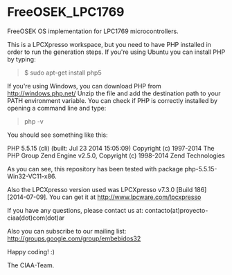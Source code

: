 FreeOSEK_LPC1769
================

FreeOSEK OS implementation for LPC1769 microcontrollers.

This is a LPCXpresso workspace, but you need to have PHP installed in order to run the generation steps.
If you're using Ubuntu you can install PHP by typing:

> $ sudo apt-get install php5

If you're using Windows, you can download PHP from http://windows.php.net/
Unzip the file and add the destination path to your PATH environment variable.
You can check if PHP is correctly installed by opening a command line and type:

> php -v

You should see something like this:

PHP 5.5.15 (cli) (built: Jul 23 2014 15:05:09)
Copyright (c) 1997-2014 The PHP Group
Zend Engine v2.5.0, Copyright (c) 1998-2014 Zend Technologies

As you can see, this repository has been tested with package php-5.5.15-Win32-VC11-x86.

Also the LPCXpresso version used was LPCXpresso v7.3.0 [Build 186] [2014-07-09]. 
You can get it at http://www.lpcware.com/lpcxpresso

If you have any questions, please contact us at: 
contacto(at)proyecto-ciaa(dot)com(dot)ar

Also you can subscribe to our mailing list:
http://groups.google.com/group/embebidos32

Happy coding! :)

The CIAA-Team.
